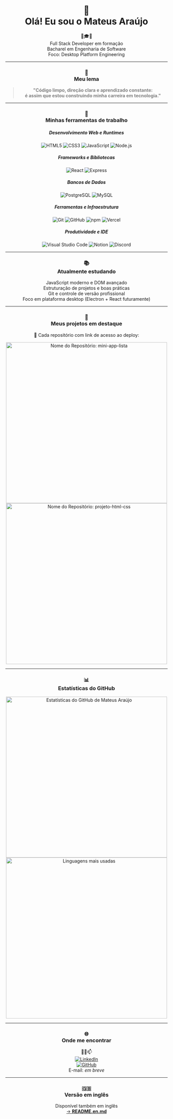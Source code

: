 <!-- markdownlint-disable MD033 -->

<h1 align="center">👋<br/> Olá! Eu sou o Mateus Araújo</h1>
<p align="center">🚀🎓🧠<br/> Full Stack Developer em formação<br/> Bacharel em Engenharia de Software<br/> Foco: Desktop Platform Engineering</p>

---

<h3 align="center">🧭<br/> Meu lema</h3>

<blockquote align="center" style="font-weight:bold; color:grey;">
  <p>"Código limpo, direção clara e aprendizado constante:<br/> é assim que estou construindo minha carreira em tecnologia."</p>
</blockquote>

---

<h3 align="center">🧰<br/> Minhas ferramentas de trabalho</h3>

<div align="center">
  <h5>Desenvolvimento Web e Runtimes</h5>
  <img src="https://img.shields.io/badge/HTML5-E34F26?style=flat&logo=html5&logoColor=white" alt="HTML5"/>
  <img src="https://img.shields.io/badge/CSS3-1572B6?style=flat&logo=css3&logoColor=white" alt="CSS3"/>
  <img src="https://img.shields.io/badge/JavaScript-F7DF1E?style=flat&logo=javascript&logoColor=black" alt="JavaScript"/>
  <img src="https://img.shields.io/badge/Node.js-339933?style=flat&logo=node.js&logoColor=white" alt="Node.js"/>
</div>

<div align="center">
  <h5>Frameworks e Bibliotecas</h5>
  <img src="https://img.shields.io/badge/React-61DAFB?style=flat&logo=react&logoColor=black" alt="React"/>
  <img src="https://img.shields.io/badge/Express-000000?style=flat&logo=express&logoColor=white" alt="Express"/>
</div>

<div align="center">
  <h5>Bancos de Dados</h5>
  <img src="https://img.shields.io/badge/PostgreSQL-4169E1?style=flat&logo=postgresql&logoColor=white" alt="PostgreSQL"/>
  <img src="https://img.shields.io/badge/MySQL-4479A1?style=flat&logo=mysql&logoColor=white" alt="MySQL"/>
</div>

<div align="center">
  <h5>Ferramentas e Infraestrutura</h5>
  <img src="https://img.shields.io/badge/Git-F05032?style=flat&logo=git&logoColor=white" alt="Git"/>
  <img src="https://img.shields.io/badge/GitHub-181717?style=flat&logo=github&logoColor=white" alt="GitHub"/>
  <img src="https://img.shields.io/badge/npm-CB3837?style=flat&logo=npm&logoColor=white" alt="npm"/>
  <img src="https://img.shields.io/badge/Vercel-000000?style=flat&logo=vercel&logoColor=white" alt="Vercel"/>
</div>

<div align="center">
  <h5>Produtividade e IDE</h5>
  <img src="https://img.shields.io/badge/VS%20Code-007ACC?style=flat&logo=visual-studio-code&logoColor=white" alt="Visual Studio Code"/>
  <img src="https://img.shields.io/badge/Notion-000000?style=flat&logo=notion&logoColor=white" alt="Notion"/>
  <img src="https://img.shields.io/badge/Discord-5865F2?style=flat&logo=discord&logoColor=white" alt="Discord"/>
</div>

---

<h3 align="center">📚<br/> Atualmente estudando</h3>

<div align="center">
  <li style="list-style-type:none;">JavaScript moderno e DOM avançado</li>
  <li style="list-style-type:none;">Estruturação de projetos e boas práticas</li>
  <li style="list-style-type:none;">Git e controle de versão profissional</li>
  <li style="list-style-type:none;">Foco em plataforma desktop (Electron + React futuramente)</li>
</div>

---

<h3 align="center">🧪<br/> Meus projetos em destaque</h3>

<p align="center">🔗 Cada repositório com link de acesso ao deploy:</p>

<div align="center">
  <a href="https://github.com/mateusaraujos/mini-app-lista">
    <img width="500em" src="https://github-readme-stats.vercel.app/api/pin?username=mateusaraujos&repo=mini-app-lista&theme=dracula" alt="Nome do Repositório: mini-app-lista">
  </a>
  <br/>
  <a href="https://github.com/mateusaraujos/projeto-html-css">
    <img width="500em" src="https://github-readme-stats.vercel.app/api/pin?username=mateusaraujos&repo=projeto-html-css&theme=dracula" alt="Nome do Repositório: projeto-html-css">
  </a>
</div>

---

<h3 align="center">📊<br/> Estatísticas do GitHub</h3>

<div align="center">
  <img width="500em" src="https://github-readme-stats.vercel.app/api?username=mateusaraujos&show_icons=true&theme=radical&hide_border=false&count_private=true&include_all_commits=true&locale=pt-br" alt="Estatísticas do GitHub de Mateus Araújo"/>
  <br/>
  <img width="500em" src="https://github-readme-stats.vercel.app/api/top-langs/?username=mateusaraujos&layout=donut&hide_border=false&langs_count=8&theme=radical&locale=pt-br" alt="Linguagens mais usadas"/>
</div>

---

<h3 align="center">🌐<br/> Onde me encontrar</h3>

<div align="center">
  💼🧠📫
  <li style="list-style-type:none;">
    <a href="https://www.linkedin.com/in/mateusaraujos/" target="_blank" aria-label="Perfil de Mateus Araújo no LinkedIn">
      <img src="https://img.shields.io/badge/LinkedIn%20-%20Mateus%20Araújo-blue?logo=linkedin&logoColor=white" alt="LinkedIn">
    </a>
  </li>
  <li style="list-style-type:none;">
    <a href="https://github.com/mateusaraujos" aria-label="Perfil de Mateus Araújo no GitHub">
      <img src="https://img.shields.io/badge/GitHub%20-%20mateusaraujos-white?logo=github&logoColor=white" alt="GitHub">
    </a>
  </li>
  <li style="list-style-type:none;">
    E-mail: <span style="font-style:italic;">em breve</span>
  </li>
</div>

---

<h3 align="center">🇬🇧<br/> Versão em inglês</h3>

<p align="center">
  Disponível também em inglês
  <br/>
  <a href="./README.en.md">
    → <strong>README.en.md</strong>
  </a>
</p>
